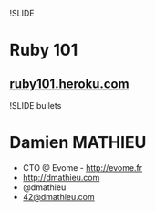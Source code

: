 !SLIDE
# Ruby 101 #
## [ruby101.heroku.com](http://ruby101.heroku.com)

!SLIDE bullets
# Damien MATHIEU #

* CTO @ Evome - http://evome.fr
* http://dmathieu.com
* @dmathieu
* 42@dmathieu.com
